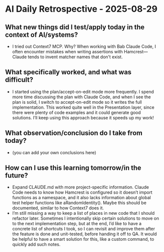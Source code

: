 # AI Daily Retrospective - 2025-08-29

## **What new things did I test/apply today in the context of AI/systems?**
- I tried out Context7 MCP. Why? When working with Bab Claude Code, I often encounter mistakes when writing assertions with Hamcrest—Claude tends to invent matcher names that don't exist.

## **What specifically worked, and what was difficult?**
- I started using the plan/accept-on-edit mode more frequently. I spend more time discussing the plan with Claude Code, and when I see the plan is solid, I switch to accept-on-edit mode so it writes the full implementation. This worked quite well in the Presentation layer, since there were plenty of code examples and it could generate good solutions. I’ll keep using this approach because it speeds up my work!

## **What observation/conclusion do I take from today?**
- (you can add your own conclusions here)

## **How can I use this learning tomorrow/in the future?**
- Expand CLAUDE.md with more project-specific information. Claude Code needs to know how Hamcrest is configured so it doesn’t import functions as a namespace, and it also lacks information about global test helper functions like aRandomIdentity(). Maybe this should be documented, similar to how Context7 does it.
- I’m still missing a way to keep a list of places in new code that I should refactor later. Sometimes I intentionally skip certain solutions to move on to the next implementation step, but at the end, I’d like to have a concrete list of shortcuts I took, so I can revisit and improve them after the feature is done and unit-tested, before handing it off to QA. It would be helpful to have a smart solution for this, like a custom command, to quickly add such notes.

